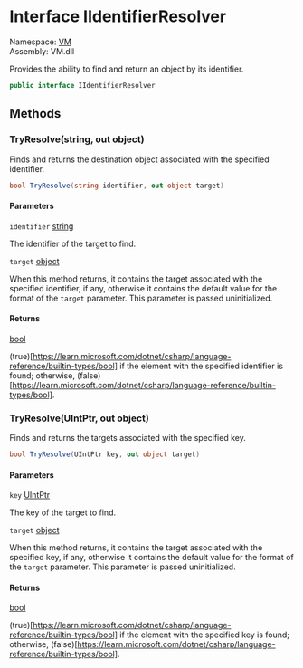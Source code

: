 # Interface IIdentifierResolver

Namespace: [VM](VM.md)  
Assembly: VM.dll  

Provides the ability to find and return an object by its identifier.

```csharp
public interface IIdentifierResolver
```

## Methods

### TryResolve\(string, out object\)

Finds and returns the destination object associated with the specified identifier.

```csharp
bool TryResolve(string identifier, out object target)
```

#### Parameters

`identifier` [string](https://learn.microsoft.com/dotnet/api/system.string)

The identifier of the target to find.

`target` [object](https://learn.microsoft.com/dotnet/api/system.object)

When this method returns, it contains the target associated with the specified identifier, if any,
            otherwise it contains the default value for the format of the <code class="paramref">target</code> parameter. This parameter is passed uninitialized.

#### Returns

 [bool](https://learn.microsoft.com/dotnet/api/system.boolean)

(true)[https://learn.microsoft.com/dotnet/csharp/language-reference/builtin-types/bool] if the element with the specified identifier is found; otherwise, (false)[https://learn.microsoft.com/dotnet/csharp/language-reference/builtin-types/bool].

### TryResolve\(UIntPtr, out object\)

Finds and returns the targets associated with the specified key.

```csharp
bool TryResolve(UIntPtr key, out object target)
```

#### Parameters

`key` [UIntPtr](https://learn.microsoft.com/dotnet/api/system.uintptr)

The key of the target to find.

`target` [object](https://learn.microsoft.com/dotnet/api/system.object)

When this method returns, it contains the target associated with the specified key, if any,
            otherwise it contains the default value for the format of the <code class="paramref">target</code> parameter. This parameter is passed uninitialized.

#### Returns

 [bool](https://learn.microsoft.com/dotnet/api/system.boolean)

(true)[https://learn.microsoft.com/dotnet/csharp/language-reference/builtin-types/bool] if the element with the specified key is found; otherwise, (false)[https://learn.microsoft.com/dotnet/csharp/language-reference/builtin-types/bool].


